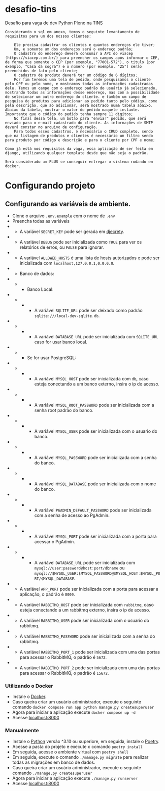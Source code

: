 # desafio-tins
Desafio para vaga de dev Python Pleno na TINS


```
Considerando o sql em anexo, temos o seguinte levantamento de requisitos para um dos nossos clientes:

    Ele precisa cadastrar os clientes e quantos endereços ele tiver;
    Um, e somente um dos endereços será o endereço padrão;
    O cadastro do endereço deverá consumir a API do viacep (https://viacep.com.br/) para preencher os campos após informar o CEP, de forma que somente o CEP (por exemplo, "77001-572"), o titulo (por exemplo, "Casa da sogra") e o número (por exemplo, "25") serão preenchidos de fato pelo cliente;
    O cadastro de produto deverá ter um código de 6 dígitos;
    Por fim teremos uma tela de pedido, onde pesquisamos o cliente pelo CPF ou pelo nome, e mostramos todas as informações cadastradas dele. Temos um campo com o endereço padrão do usuário já selecionado, mostrando todas as informações desse endereço, mas com a possibilidade de selecionar um outro endereço do cliente. e também um campo de pesquisa de produtos para adicionar ao pedido tanto pelo código, como pela descrição, que ao adicionar, será mostrado numa tabela abaixo. Abaixo da tabela, mostrar o valor do pedido naquele instante. Importante que o código do pedido tenha sempre 11 dígitos;
    No final dessa tela, um botão para "enviar" pedido, que será enviado para o e-mail cadastrado do cliente. As informações de SMTP deverá constar no arquivo de configuração.
    Para todos esses cadastros, é necessário o CRUD completo. sendo que na listagem de produtos e clientes é necessário um filtro sendo para produto por código e descrição e para o cliente por CPF e nome;

Como já está nos requisitos da vaga, essa aplicação de ser feita em django, utilizando qualquer template desde que não seja o padrão.

Será considerado um PLUS se conseguir entregar o sistema rodando em docker.
```

# Configurando projeto
## Configurando as variáveis de ambiente.
- Clone o arquivo ```.env.example``` com o nome de ```.env```
- Preencha todas as variáveis
- - A variável ```SECRET_KEY``` pode ser gerada em [djecrety](https://djecrety.ir/).
- - A variável ```DEBUG``` pode ser inicializada como ```TRUE``` para ver os relatórios de erros, ou ```FALSE``` para ignorar.
- - A variável ```ALLOWED_HOSTS``` é uma lista de hosts autorizados e pode ser inicializada com ``localhost,127.0.0.1,0.0.0.0``.
- - Banco de dados:
- - - Banco Local:
- - - - A variável ```SQLITE_URL``` pode ser deixado como padrão ```sqlite:///local-dev-sqlite.db```.
- - - - A variável ```DATABASE_URL``` pode ser inicializada com ```SQLITE_URL``` caso for usar banco local.
- - - Se for usar PostgreSQL:
- - - - A variável ```MYSQL_HOST``` pode ser inicializada com ```db```, caso esteja conectando a um banco externo, insira o ip de acesso.
- - - - A variável ```MYSQL_ROOT_PASSWORD``` pode ser inicializada com a senha root padrão do banco.
- - - - A variável ```MYSQL_USER``` pode ser inicializada com o usuario do banco.
- - - - A variável ```MYSQL_PASSWORD``` pode ser inicializada com a senha do banco.
- - - - A variável ```MYSQL_DATABASE``` pode ser inicializada com o nome do banco.
- - - - A variável ```PGADMIN_DEFAULT_PASSWORD``` pode ser inicializada com a senha de acesso ao PgAdmin.
- - - - A variável ```MYSQL_PORT``` pode ser inicializada com a porta para acessar o PgAdmin.
- - - - A variável ```DATABASE_URL``` pode ser inicializada com ```mysql://user:password@host:port/dbname``` ou ```mysql://$MYSQL_USER:$MYSQL_PASSWORD@$MYSQL_HOST:$MYSQL_PORT/$MYSQL_DATABASE```.
- - A variável ```APP_PORT``` pode ser inicializada com a porta para acessar a aplicação, o padrão é ```8000```.
- - A variável ```RABBITMQ_HOST``` pode ser inicializada com ```rabbitmq```, caso esteja conectando a um rabbitmq externo, insira o ip de acesso.
- - A variável ```RABBITMQ_USER``` pode ser inicializada com o usuario do rabbitmq.
- - A variável ```RABBITMQ_PASSWORD``` pode ser inicializada com a senha do rabbitmq.
- - A variável ```RABBITMQ_PORT_1``` pode ser inicializada com uma das portas para acessar o RabbitMQ, o padrão é ```5672```.
- - A variável ```RABBITMQ_PORT_2``` pode ser inicializada com uma das portas para acessar o RabbitMQ, o padrão é ```15672```.


### Utilizando o Docker
- Instale o [Docker](https://www.docker.com/).
- Caso queira criar um usuário administrador, execute o seguinte comando ```docker compose run app python manage.py createsuperuser```
- Agora para iniciar a aplicação execute ```docker compose up -d```
- Acesse [localhost:8000](http://127.0.0.1:8000)


### Manualmente
- Instale o [Python](https://www.python.org/) versão ^3.10 ou superiore, em seguida, instale o [Poetry](https://python-poetry.org/).
- Acesse a pasta do projeto e execute o comando ```poetry install```
- Em seguida, acesse o ambiente virtual com ```poetry shell```
- Em seguida, execute o comando ```./manage.py migrate``` para realizar todas as migrações em banco de dados.
- Caso queira criar um usuário administrador, execute o seguinte comando ```./manage.py createsuperuser```
- Agora para iniciar a aplicação execute ```./manage.py runserver```
- Acesse [localhost:8000](http://127.0.0.1:8000)